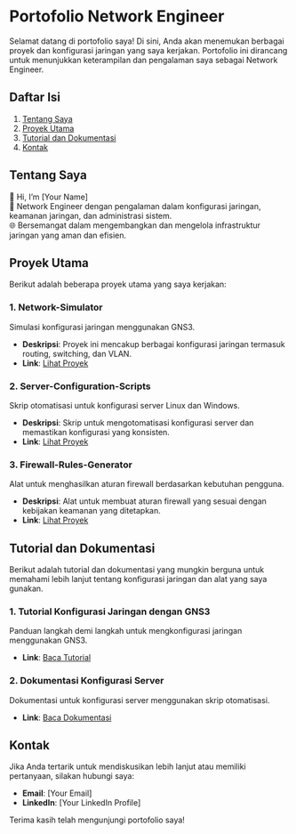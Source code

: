 # Portofolio Network Engineer

Selamat datang di portofolio saya! Di sini, Anda akan menemukan berbagai proyek dan konfigurasi jaringan yang saya kerjakan. Portofolio ini dirancang untuk menunjukkan keterampilan dan pengalaman saya sebagai Network Engineer.

## Daftar Isi

1. [Tentang Saya](#tentang-saya)
2. [Proyek Utama](#proyek-utama)
3. [Tutorial dan Dokumentasi](#tutorial-dan-dokumentasi)
4. [Kontak](#kontak)

## Tentang Saya

👋 Hi, I’m [Your Name]  
🔧 Network Engineer dengan pengalaman dalam konfigurasi jaringan, keamanan jaringan, dan administrasi sistem.  
🌐 Bersemangat dalam mengembangkan dan mengelola infrastruktur jaringan yang aman dan efisien.

## Proyek Utama

Berikut adalah beberapa proyek utama yang saya kerjakan:

### 1. **Network-Simulator**

Simulasi konfigurasi jaringan menggunakan GNS3.

- **Deskripsi**: Proyek ini mencakup berbagai konfigurasi jaringan termasuk routing, switching, dan VLAN.
- **Link**: [Lihat Proyek](projects/network-simulator)

### 2. **Server-Configuration-Scripts**

Skrip otomatisasi untuk konfigurasi server Linux dan Windows.

- **Deskripsi**: Skrip untuk mengotomatisasi konfigurasi server dan memastikan konfigurasi yang konsisten.
- **Link**: [Lihat Proyek](projects/server-configuration-scripts)

### 3. **Firewall-Rules-Generator**

Alat untuk menghasilkan aturan firewall berdasarkan kebutuhan pengguna.

- **Deskripsi**: Alat untuk membuat aturan firewall yang sesuai dengan kebijakan keamanan yang ditetapkan.
- **Link**: [Lihat Proyek](projects/firewall-rules-generator)

## Tutorial dan Dokumentasi

Berikut adalah tutorial dan dokumentasi yang mungkin berguna untuk memahami lebih lanjut tentang konfigurasi jaringan dan alat yang saya gunakan.

### 1. **Tutorial Konfigurasi Jaringan dengan GNS3**

Panduan langkah demi langkah untuk mengkonfigurasi jaringan menggunakan GNS3.

- **Link**: [Baca Tutorial](docs/network-configuration-tutorial.md)

### 2. **Dokumentasi Konfigurasi Server**

Dokumentasi untuk konfigurasi server menggunakan skrip otomatisasi.

- **Link**: [Baca Dokumentasi](docs/server-configuration-docs.md)

## Kontak

Jika Anda tertarik untuk mendiskusikan lebih lanjut atau memiliki pertanyaan, silakan hubungi saya:

- **Email**: [Your Email]
- **LinkedIn**: [Your LinkedIn Profile]

Terima kasih telah mengunjungi portofolio saya!

